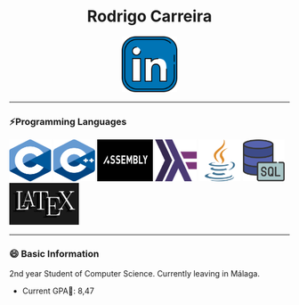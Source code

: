 ## <h1 align="center">Rodrigo Carreira</h1>


<p align="center">
   <a href="https://www.linkedin.com/in/Emilio-Rodrigo-Carreira-Villalta-2a62aa250/">
      <img src="https://github.com/rorro6787/rorro6787/blob/main/Images/255319.png" alt="Descripción de la imagen" width="100" height="100" />
   </a>
</p>

<hr style="height:2px;border-width:0;color:gray;background-color:gray">

### ⚡Programming Languages
<img src="https://github.com/rorro6787/rorro6787/blob/main/Images/Images/570px-C_Programming_Language.svg.png" alt="Descripción de la imagen" width="75" height="75" />  <img src="https://github.com/rorro6787/rorro6787/blob/main/Images/Images/ISO_C%2B%2B_Logo.svg.png" alt="Descripción de la imagen" width="75" height="75" /> <img src="https://github.com/rorro6787/rorro6787/blob/main/Images/Images/languages/th%20(7).jpeg" alt="Descripción de la imagen" width="100" height="75" /> <img src="https://github.com/rorro6787/rorro6787/blob/main/Images/Images/tuFExZl.png" alt="Descripción de la imagen" width="75" height="75" /> <img src="https://github.com/rorro6787/rorro6787/blob/main/Images/Images/languages/java.png" alt="Descripción de la imagen" width="75" height="75" /> <img src="https://github.com/rorro6787/rorro6787/blob/main/Images/Images/languages/servidor-sql.png" alt="Descripción de la imagen" width="75" height="75" /> <img src="https://github.com/rorro6787/rorro6787/blob/main/Images/Images/languages/th.jpeg" width="125" height="75" /> 

<hr style="height:2px;border-width:0;color:gray;background-color:gray">

### 😄 Basic Information
2nd year Student of Computer Science. Currently leaving in Málaga.
- Current GPA🔭: 8,47















<!--
**rorro6787/rorro6787** is a ✨ _special_ ✨ repository because its `README.md` (this file) appears on your GitHub profile.

Here are some ideas to get you started:

- 🔭 I’m currently working on ...
- 🌱 I’m currently learning ...
- 👯 I’m looking to collaborate on ...
- 🤔 I’m looking for help with ...
- 💬 Ask me about ...
- 📫 How to reach me: ...
- 😄 Pronouns: ...
- ⚡ Fun fact: ...
-->

